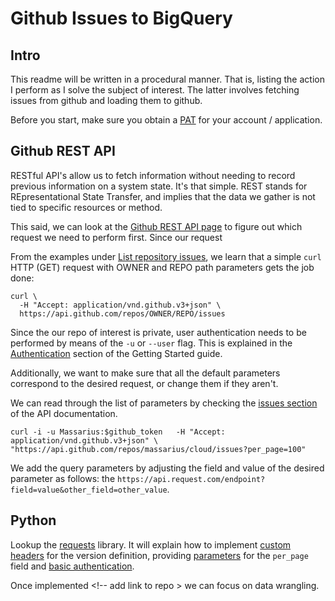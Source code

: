 # Github Issues to BigQuery 

## Intro

This readme will be written in a procedural manner. That is, listing the action I perform as I solve the subject of interest. 
The latter involves fetching issues from github and loading them to github. 

Before you start, make sure you obtain a [PAT](https://docs.github.com/en/authentication/keeping-your-account-and-data-secure/creating-a-personal-access-token) for your account / application.

## Github REST API

RESTful API's allow us to fetch information without needing to record previous information on a system state. It's that simple. 
REST stands for REpresentational State Transfer, and implies that the data we gather is not tied to specific resources or method. 

This said, we can look at the [Github REST API page](https://docs.github.com/en/rest) to figure out which request we need to perform first. Since our request 

From the examples under [List repository issues](https://docs.github.com/en/rest/issues/issues#list-repository-issues), we learn that a simple `curl` HTTP (GET) request with OWNER and REPO path parameters gets the job done:

```
curl \
  -H "Accept: application/vnd.github.v3+json" \
  https://api.github.com/repos/OWNER/REPO/issues
```

Since the our repo of interest is private, user authentication needs to be performed by means of the `-u` or `--user` flag. This is explained in the [Authentication](https://docs.github.com/en/rest/guides/getting-started-with-the-rest-api) section of the Getting Started guide.

Additionally, we want to make sure that all the default parameters correspond to the desired request, or change them if they aren't.

We can read through the list of parameters by checking the [issues section](https://docs.github.com/en/rest/issues/issues) of the API documentation. 

```
curl -i -u Massarius:$github_token   -H "Accept: application/vnd.github.v3+json" \
"https://api.github.com/repos/massarius/cloud/issues?per_page=100"
```

We add the query parameters by adjusting the field and value of the desired parameter as follows: the `https://api.request.com/endpoint?field=value&other_field=other_value`.

## Python 

Lookup the [requests](https://docs.python-requests.org) library. It will explain how to implement [custom headers](https://docs.python-requests.org/en/latest/user/quickstart/#custom-headers) for the version definition, providing [parameters](https://docs.python-requests.org/en/latest/user/quickstart/#custom-headers) for the `per_page` field and [basic authentication](https://2.python-requests.org/en/master/user/authentication/#basic-authentication).

Once implemented <!-- add link to repo >
we can focus on data wrangling.
